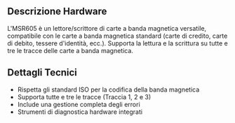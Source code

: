 ## Descrizione Hardware
L'MSR605 è un lettore/scrittore di carte a banda magnetica versatile, compatibile con le carte a banda magnetica standard (carte di credito, carte di debito, tessere d'identità, ecc.). Supporta la lettura e la scrittura su tutte e tre le tracce delle carte a banda magnetica.

## Dettagli Tecnici
- Rispetta gli standard ISO per la codifica della banda magnetica
- Supporta tutte e tre le tracce (Traccia 1, 2 e 3)
- Include una gestione completa degli errori
- Strumenti di diagnostica hardware integrati
